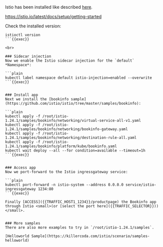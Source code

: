 
Istio has been installed like described [here](https://istio.io/latest/docs/setup/getting-started).

https://istio.io/latest/docs/setup/getting-started

Check the installed version:

```plain
istioctl version
```{{exec}}

<br>

### Sidecar injection
Now we enable the Istio sidecar injection for the `default` *Namespace*:

```plain
kubectl label namespace default istio-injection=enabled --overwrite
```{{exec}}


### Install app
Next we install the [bookinfo sample](https://github.com/istio/istio/tree/master/samples/bookinfo):

```plain
kubectl apply -f /root/istio-1.24.1/samples/bookinfo/networking/virtual-service-all-v1.yaml
kubectl apply -f /root/istio-1.24.1/samples/bookinfo/networking/bookinfo-gateway.yaml
kubectl apply -f /root/istio-1.24.1/samples/bookinfo/networking/destination-rule-all.yaml
kubectl apply -f /root/istio-1.24.1/samples/bookinfo/platform/kube/bookinfo.yaml
kubectl wait deploy --all --for condition=available --timeout=1h
```{{exec}}


### Access app
Now we port-forward to the Istio ingressgateway service:

```plain
kubectl port-forward -n istio-system --address 0.0.0.0 service/istio-ingressgateway 1234:80
```{{exec}}

Finally [ACCESS]({{TRAFFIC_HOST1_1234}}/productpage) the Bookinfo app through Istio <small>(or [select the port here]({{TRAFFIC_SELECTOR}}))</small>.


### More samples
There are also more examples to try in `/root/istio-1.24.1/samples`.

[Helloworld Sample](https://killercoda.com/istio/scenario/samples-helloworld)
